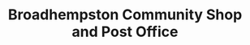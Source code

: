---
title: "Broadhempston Community Shop and Post Office"
url: /broadhempston-totnes/broadhempston-community-shop-and-post-office/
shop: Lebensmittel
---